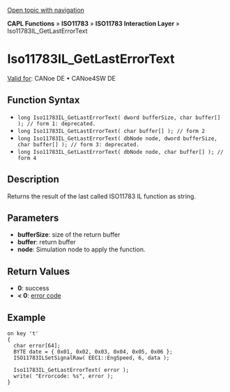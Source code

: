 [Open topic with navigation](../../../../../../CANoeDEFamily.htm#Topics/CAPLFunctions/ISO11783/ISOInteractionLayer/Functions/CAPLfunctionIso11783ILGetLastErrorText.md)

**CAPL Functions** » **ISO11783** » **ISO11783 Interaction Layer** » Iso11783IL_GetLastErrorText

# Iso11783IL_GetLastErrorText

[Valid for](../../../../Shared/FeatureAvailability.md): CANoe DE • CANoe4SW DE

## Function Syntax

- `long Iso11783IL_GetLastErrorText( dword bufferSize, char buffer[] ); // form 1: deprecated.`
- `long Iso11783IL_GetLastErrorText( char buffer[] ); // form 2`
- `long Iso11783IL_GetLastErrorText( dbNode node, dword bufferSize, char buffer[] ); // form 3: deprecated.`
- `long Iso11783IL_GetLastErrorText( dbNode node, char buffer[] ); // form 4`

## Description

Returns the result of the last called ISO11783 IL function as string.

## Parameters

- **bufferSize**: size of the return buffer
- **buffer**: return buffer
- **node**: Simulation node to apply the function.

## Return Values

- **0**: success
- **< 0**: [error code](../../../CAPLfunctionsISOj1939ErrorCodes.md)

## Example

```plaintext
on key 't' 
{
  char error[64];
  BYTE date = { 0x01, 0x02, 0x03, 0x04, 0x05, 0x06 };
  ISO11783ILSetSignalRaw( EEC1::EngSpeed, 6, data );

  Iso11783IL_GetLastErrorText( error );
  write( "Errorcode: %s", error );
}
```

